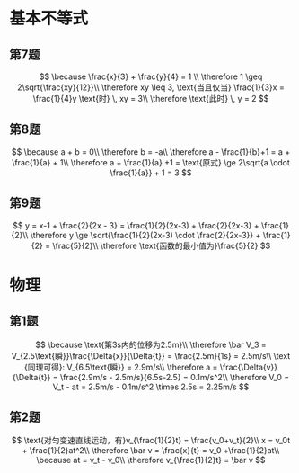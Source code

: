 # 基本不等式

## 第7题

$$
\because \frac{x}{3} + \frac{y}{4} = 1 \\
\therefore 1 \geq 2\sqrt{\frac{xy}{12}}\\
\therefore xy \leq 3, \text{当且仅当} \frac{1}{3}x = \frac{1}{4}y \text{时} \, xy = 3\\
\therefore \text{此时} \, y = 2
$$

## 第8题

$$
\because a + b = 0\\
\therefore b = -a\\
\therefore a - \frac{1}{b}+1 = a + \frac{1}{a} + 1\\
\therefore a + \frac{1}{a} +1 = \text{原式} \ge 2\sqrt{a \cdot \frac{1}{a}} + 1 = 3
$$

## 第9题

$$
y = x-1 + \frac{2}{2x - 3} = \frac{1}{2}(2x-3) + \frac{2}{2x-3} + \frac{1}{2}\\
\therefore y \ge \sqrt{\frac{1}{2}(2x-3) \cdot \frac{2}{2x-3}} + \frac{1}{2} = \frac{5}{2}\\
\therefore \text{函数的最小值为}\frac{5}{2}
$$



# 物理

## 第1题

$$
\because \text{第3s内的位移为2.5m}\\
\therefore \bar V_3 = V_{2.5\text{瞬}}\frac{\Delta{x}}{\Delta{t}} = \frac{2.5m}{1s} = 2.5m/s\\
\text {同理可得}: V_{6.5\text{瞬}} = 2.9m/s\\
\therefore a = \frac{\Delta{v}}{\Delta{t}} = \frac{2.9m/s - 2.5m/s}{6.5s-2.5} = 0.1m/s^2\\
\therefore V_0 = V_t - at = 2.5m/s - 0.1m/s^2 \times 2.5s = 2.25m/s
$$

## 第2题

$$
\text{对匀变速直线运动，有}v_{\frac{1}{2}t} = \frac{v_0+v_t}{2}\\
x = v_0t + \frac{1}{2}at^2\\
\therefore \bar v = \frac{x}{t} = v_0 +\frac{1}{2}at\\
\because at = v_t - v_0\\
\therefore v_{\frac{1}{2}t} = \bar v
$$

